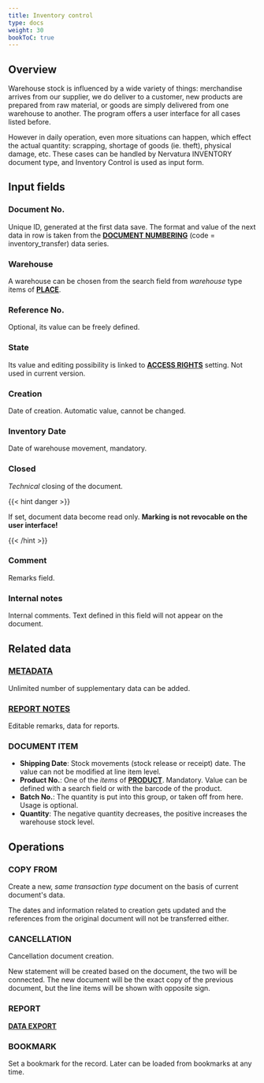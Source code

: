 ```yaml
---
title: Inventory control
type: docs
weight: 30
bookToC: true
---
```


## Overview

Warehouse stock is influenced by a wide variety of things: merchandise arrives from our supplier, we do deliver to a customer, new products are prepared from raw material, or goods are simply delivered from one warehouse to another. The program offers a user interface for all cases listed before.

However in daily operation, even more situations can happen, which effect the actual quantity: scrapping, shortage of goods (ie. theft), physical damage, etc. These cases can be handled by Nervatura INVENTORY document type, and Inventory Control is used as input form.

## Input fields

### Document No.
Unique ID, generated at the first data save. The format and value of the next data in row is taken from the [**DOCUMENT NUMBERING**](/docs/client/settings/numberdef) (code = inventory_transfer) data series.

### Warehouse
A warehouse can be chosen from the search field from *warehouse* type items of [**PLACE**](/docs/client/settings/place#type).

### Reference No.
Optional, its value can be freely defined.

### State
Its value and editing possibility is linked to [**ACCESS RIGHTS**](/docs/client/settings/usergroup#supervisor) setting. Not used in current version.

### Creation
Date of creation. Automatic value, cannot be changed.

### Inventory Date
Date of warehouse movement, mandatory.

### Closed
*Technical* closing of the document.

{{< hint danger >}}

If set, document data become read only. **Marking is not revocable on the user interface!**

{{< /hint >}}

### Comment
Remarks field.

### Internal notes
Internal comments. Text defined in this field will not appear on the document.

## Related data

### [**METADATA**](/docs/client/settings/metadata)
Unlimited number of supplementary data can be added.

### [**REPORT NOTES**](/docs/client/program/notes)
Editable remarks, data for reports.

### DOCUMENT ITEM
- **Shipping Date**: Stock movements (stock release or receipt) date. The value can not be modified at line item level.
- **Product No.**: One of the *items* of [**PRODUCT**](/docs/client/resources/product#product-type). Mandatory. Value can be defined with a search field or with the barcode of the product.
- **Batch No.**: The quantity is put into this group, or taken off from here. Usage is optional.
- **Quantity**: The negative quantity decreases, the positive increases the warehouse stock level.

## Operations

### COPY FROM
Create a new, *same transaction type* document on the basis of current document's data. 

The dates and information related to creation gets updated and the references from the original document will not be transferred either.

### CANCELLATION
Cancellation document creation.

New statement will be created based on the document, the two will be connected. The new document will be the exact copy of the previous document, but the line items will be shown with opposite sign.

### REPORT
[**DATA EXPORT**](/docs/client/program/export)

### BOOKMARK
Set a bookmark for the record. Later can be loaded from bookmarks at any time.